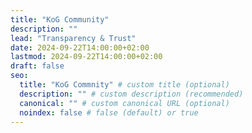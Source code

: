 ```yaml
---
title: "KoG Community"
description: ""
lead: "Transparency & Trust"
date: 2024-09-22T14:00:00+02:00
lastmod: 2024-09-22T14:00:00+02:00
draft: false
seo:
  title: "KoG Commnity" # custom title (optional)
  description: "" # custom description (recommended)
  canonical: "" # custom canonical URL (optional)
  noindex: false # false (default) or true
---
```

